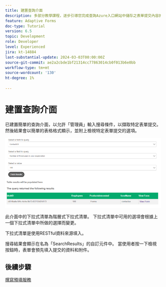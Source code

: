```yaml
---
title: 建置查詢介面
description: 多部分教學課程，逐步引導您完成查詢Azure入口網站中儲存之表單提交內容的步驟
feature: Adaptive Forms
doc-type: Tutorial
version: 6.5
topic: Development
role: Developer
level: Experienced
jira: kt-14884
last-substantial-update: 2024-03-03T00:00:00Z
source-git-commit: ae2a2cbde1bf21314cc77863014cb0f013b6e0bb
workflow-type: tm+mt
source-wordcount: '130'
ht-degree: 1%

---
```


# 建置查詢介面

已建置簡單的查詢介面，以允許「管理員」輸入搜尋條件，以擷取特定表單提交。 然後結果會以簡單的表格格式顯示，並附上檢視特定表單提交的選項。

![query-submissions](assets/query-submissions.png)

此介面中的下拉式清單為階層式下拉式清單。 下拉式清單中可用的選項會根據上一個下拉式清單中所做的選擇而變更。

下拉式清單是使用RESTful資料來源填入。

搜尋結果會顯示在名為「SearchResults」的自訂元件中。 當使用者按一下檢視按鈕時，表單會預先填入提交的資料和附件。

## 後續步驟

[撰寫預填服務](./part4.md)
